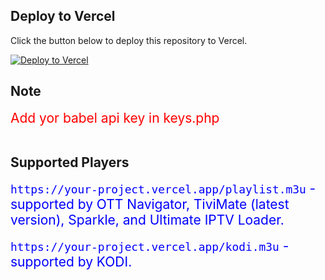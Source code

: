 ## Deploy to Vercel

Click the button below to deploy this repository to Vercel.

[![Deploy to Vercel](https://vercel.com/button)](https://vercel.com/import/project?template=https://github.com/Tparag/tataplay)

## Note
<div style="font-size: 1.5em; color: #ff0000;">
    Add yor babel api key in keys.php
</div>

<br>

## Supported Players

<div style="font-size: 1.5em; color: #0000ff;">
   <code>https://your-project.vercel.app/playlist.m3u</code> - supported by OTT Navigator, TiviMate (latest version), Sparkle, and Ultimate IPTV Loader.  
</div>

<br>

<div style="font-size: 1.5em; color: #0000ff;">
    <code>https://your-project.vercel.app/kodi.m3u</code> - supported by KODI.
</div>
